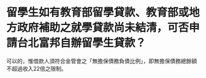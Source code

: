 # 留學生如有教育部留學貸款、教育部或地方政府補助之就學貸款尚未結清，可否申請台北富邦自辦留學生貸款？

可以的，惟借款人須符合金管會之「無擔保債務負債比例」，即無擔保債務總餘額不超過收入22倍之限制。
